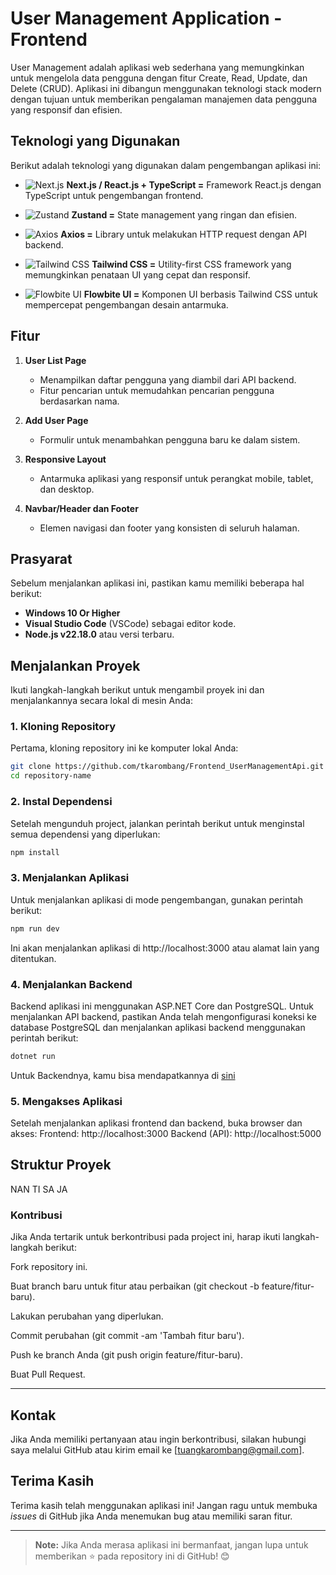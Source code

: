# User Management Application - Frontend

User Management adalah aplikasi web sederhana yang memungkinkan untuk mengelola data pengguna dengan fitur Create, Read, Update, dan Delete (CRUD). Aplikasi ini dibangun menggunakan teknologi stack modern dengan tujuan untuk memberikan pengalaman manajemen data pengguna yang responsif dan efisien.

## Teknologi yang Digunakan

Berikut adalah teknologi yang digunakan dalam pengembangan aplikasi ini:

- ![Next.js](https://img.shields.io/badge/Next.js-000000?style=flat&logo=next.js&logoColor=white) **Next.js / React.js + TypeScript =** Framework React.js dengan TypeScript untuk pengembangan frontend.
- ![Zustand](https://img.shields.io/badge/Zustand-0077b5?style=flat&logo=zustand&logoColor=white) **Zustand =** State management yang ringan dan efisien.

- ![Axios](https://img.shields.io/badge/Axios-5A29E4?style=flat&logo=axios&logoColor=white) **Axios =** Library untuk melakukan HTTP request dengan API backend.

- ![Tailwind CSS](https://img.shields.io/badge/Tailwind%20CSS-06B6D4?style=flat&logo=tailwind-css&logoColor=white) **Tailwind CSS =** Utility-first CSS framework yang memungkinkan penataan UI yang cepat dan responsif.

- ![Flowbite UI](https://img.shields.io/badge/Flowbite-00B4B2?style=flat&logo=flowbite&logoColor=white) **Flowbite UI =** Komponen UI berbasis Tailwind CSS untuk mempercepat pengembangan desain antarmuka.

## Fitur

1. **User List Page**

   - Menampilkan daftar pengguna yang diambil dari API backend.
   - Fitur pencarian untuk memudahkan pencarian pengguna berdasarkan nama.

2. **Add User Page**
   - Formulir untuk menambahkan pengguna baru ke dalam sistem.
3. **Responsive Layout**
   - Antarmuka aplikasi yang responsif untuk perangkat mobile, tablet, dan desktop.
4. **Navbar/Header dan Footer**
   - Elemen navigasi dan footer yang konsisten di seluruh halaman.

## Prasyarat

Sebelum menjalankan aplikasi ini, pastikan kamu memiliki beberapa hal berikut:

- **Windows 10 Or Higher**
- **Visual Studio Code** (VSCode) sebagai editor kode.
- **Node.js v22.18.0** atau versi terbaru.

## Menjalankan Proyek

Ikuti langkah-langkah berikut untuk mengambil proyek ini dan menjalankannya secara lokal di mesin Anda:

### 1. Kloning Repository

Pertama, kloning repository ini ke komputer lokal Anda:

```bash
git clone https://github.com/tkarombang/Frontend_UserManagementApi.git
cd repository-name
```

### 2. Instal Dependensi

Setelah mengunduh project, jalankan perintah berikut untuk menginstal semua dependensi yang diperlukan:

```bash
npm install
```

### 3. Menjalankan Aplikasi

Untuk menjalankan aplikasi di mode pengembangan, gunakan perintah berikut:

```bash
npm run dev
```

Ini akan menjalankan aplikasi di http://localhost:3000 atau alamat lain yang ditentukan.

### 4. Menjalankan Backend

Backend aplikasi ini menggunakan ASP.NET Core dan PostgreSQL. Untuk menjalankan API backend, pastikan Anda telah mengonfigurasi koneksi ke database PostgreSQL dan menjalankan aplikasi backend menggunakan perintah berikut:

```bash
dotnet run
```

Untuk Backendnya, kamu bisa mendapatkannya di [sini](https://www.github.com/tkarombang/Backend-UserManajementApi)

### 5. Mengakses Aplikasi

Setelah menjalankan aplikasi frontend dan backend, buka browser dan akses:
Frontend: http://localhost:3000
Backend (API): http://localhost:5000

## Struktur Proyek

NAN TI SA JA

### Kontribusi

Jika Anda tertarik untuk berkontribusi pada project ini, harap ikuti langkah-langkah berikut:

Fork repository ini.

Buat branch baru untuk fitur atau perbaikan (git checkout -b feature/fitur-baru).

Lakukan perubahan yang diperlukan.

Commit perubahan (git commit -am 'Tambah fitur baru').

Push ke branch Anda (git push origin feature/fitur-baru).

Buat Pull Request.

---

## Kontak

Jika Anda memiliki pertanyaan atau ingin berkontribusi, silakan hubungi saya melalui GitHub atau kirim email ke [tuangkarombang@gmail.com].

## Terima Kasih

Terima kasih telah menggunakan aplikasi ini! Jangan ragu untuk membuka _issues_ di GitHub jika Anda menemukan bug atau memiliki saran fitur.

---

> **Note:** Jika Anda merasa aplikasi ini bermanfaat, jangan lupa untuk memberikan ⭐ pada repository ini di GitHub! 😊
